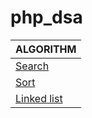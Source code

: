 # php_dsa

| **ALGORITHM**                           |
|-----------------------------------------|
| <a href="./search">Search</a>           |
| <a href="./sort">Sort</a>               |
| <a href="./linked_list">Linked list</a> |

